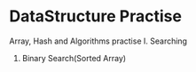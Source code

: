 # DataStructure Practise
Array, Hash and Algorithms practise
I. Searching
1. Binary Search(Sorted Array)

